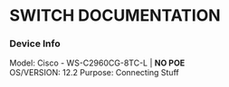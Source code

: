 # SWITCH DOCUMENTATION 

### Device Info  
Model: Cisco - WS-C2960CG-8TC-L | **NO POE**  
OS/VERSION: 12.2
Purpose: Connecting Stuff 


